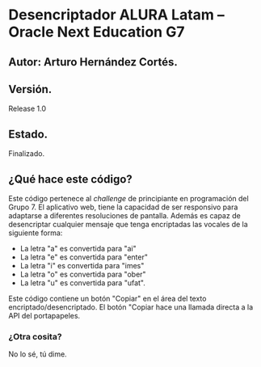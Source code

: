 # Desencriptador ALURA Latam – Oracle Next Education G7
 
## Autor: Arturo Hernández Cortés. 
 
## Versión. 
Release 1.0
 
## Estado. 
Finalizado. 

## ¿Qué hace este código?

Este código pertenece al *challenge* de principiante en programación del Grupo 7. El aplicativo web, tiene la capacidad de ser responsivo para adaptarse a diferentes resoluciones de pantalla. Además es capaz de desencriptar cualquier mensaje que tenga encriptadas las vocales de la siguiente forma:
 
* La letra "a" es convertida para "ai"
* La letra "e" es convertida para "enter"
* La letra "i" es convertida para "imes"
* La letra "o" es convertida para "ober"
* La letra "u" es convertida para "ufat".

Este código contiene un botón "Copiar" en el área del texto encriptado/desencriptado. El botón "Copiar hace una llamada directa a la API del portapapeles.

### ¿Otra cosita?

No lo sé, tú dime. 